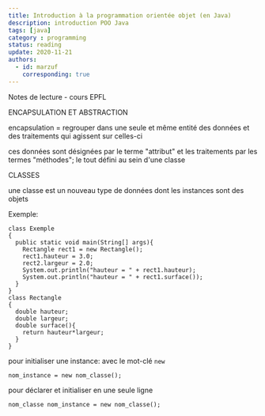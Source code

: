 ```yaml
---
title: Introduction à la programmation orientée objet (en Java)
description: introduction POO Java
tags: [java] 
category : programming
status: reading
update: 2020-11-21
authors:
  - id: marzuf
    corresponding: true
---
```


Notes de lecture - cours EPFL

ENCAPSULATION ET ABSTRACTION

encapsulation = regrouper dans une seule et même entité des données et des traitements qui agissent sur celles-ci

ces données sont désignées par le terme "attribut" et les traitements par les termes "méthodes"; le tout défini au sein d'une classe

CLASSES

une classe est un nouveau type de données dont les instances sont des objets

Exemple:

```
class Exemple
{
  public static void main(String[] args){
    Rectangle rect1 = new Rectangle();
    rect1.hauteur = 3.0;
    rect2.largeur = 2.0;
    System.out.println("hauteur = " + rect1.hauteur);
    System.out.println("hauteur = " + rect1.surface());
  }
}
class Rectangle
{
  double hauteur;
  double largeur;
  double surface(){
    return hauteur*largeur;
  }
}
```

pour initialiser une instance: avec le mot-clé `new`

```
nom_instance = new nom_classe();
```

pour déclarer et initialiser en une seule ligne 

```
nom_classe nom_instance = new nom_classe();
```


```
```
```
```
```
```
```
```
```
```
```
```
```
```
```
```
```
```
```
```
```
```
```
```
```
```
```
```
```
```
```
```
```
```
```
```
```
```
```
```
```
```
```
```
```
```
```


